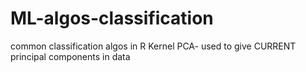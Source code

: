 # ML-algos-classification
common classification algos in R
Kernel PCA- used to give CURRENT principal components in data

